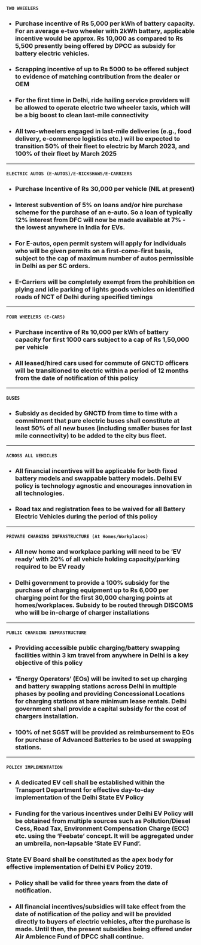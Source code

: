 #### ```TWO WHEELERS```

* ### **Purchase incentive of Rs 5,000 per kWh of battery capacity.** For an average e-two wheeler with 2kWh battery, applicable incentive would be approx. Rs 10,000 as compared to Rs 5,500 presently being offered by DPCC as subsidy for battery electric vehicles.
* ### Scrapping incentive of up to Rs 5000 to be offered subject to evidence of matching contribution from the dealer or OEM
* ### For the first time in Delhi, ride hailing service providers will be allowed to operate electric two wheeler taxis, which will be a big boost to clean last-mile connectivity
* ### All two-wheelers engaged in last-mile deliveries (e.g., food delivery, e-commerce logistics etc.) will be expected to transition 50% of their fleet to electric by March 2023, and 100% of their fleet by March 2025

********************

#### ```ELECTRIC AUTOS (E-AUTOS)/E-RICKSHAWS/E-CARRIERS```

* ### Purchase Incentive of Rs 30,000 per vehicle (NIL at present)
* ### Interest subvention of 5% on loans and/or hire purchase scheme for the purchase of an e-auto. So a loan of typically 12% interest from DFC will now be made available at 7% - the lowest anywhere in India for EVs.
* ### For E-autos, open permit system will apply for individuals who will be given permits on a first-come-first basis, subject to the cap of maximum number of autos permissible in Delhi as per SC orders.
* ### E-Carriers will be completely exempt from the prohibition on plying and idle parking of lights goods vehicles on identified roads of NCT of Delhi during specified timings

********************

#### ```FOUR WHEELERS (E-CARS)```

* ### Purchase incentive of Rs 10,000 per kWh of battery capacity for first 1000 cars subject to a cap of Rs 1,50,000 per vehicle
* ### All leased/hired cars used for commute of GNCTD officers will be transitioned to electric within a period of 12 months from the date of notification of this policy

********************

#### ```BUSES```

* ### Subsidy as decided by GNCTD from time to time with a commitment that pure electric buses shall constitute at least 50% of all new buses (including smaller buses for last mile connectivity) to be added to the city bus fleet.

********************

#### ```ACROSS ALL VEHICLES```

* ### All financial incentives will be applicable for both fixed battery models and swappable battery models. Delhi EV policy is technology agnostic and encourages innovation in all technologies.
* ### Road tax and registration fees to be waived for all Battery Electric Vehicles during the period of this policy

********************

#### ```PRIVATE CHARGING INFRASTRUCTURE (At Homes/Workplaces)```

* ### All new home and workplace parking will need to be ‘EV ready’ with 20% of all vehicle holding capacity/parking required to be EV ready
* ### Delhi government to provide a 100% subsidy for the purchase of charging equipment up to Rs 6,000 per charging point for the first 30,000 charging points at homes/workplaces. Subsidy to be routed through DISCOMS who will be in-charge of charger installations

********************

#### ```PUBLIC CHARGING INFRASTRUCTURE```

* ### Providing accessible public charging/battery swapping facilities within 3 km travel from anywhere in Delhi is a key objective of this policy
* ### ‘Energy Operators’ (EOs) will be invited to set up charging and battery swapping stations across Delhi in multiple phases by pooling and providing Concessional Locations for charging stations at bare minimum lease rentals. Delhi government shall provide a capital subsidy for the cost of chargers installation.
* ### 100% of net SGST will be provided as reimbursement to EOs for purchase of Advanced Batteries to be used at swapping stations.

********************

#### ```POLICY IMPLEMENTATION```

* ### A dedicated EV cell shall be established within the Transport Department for effective day-to-day implementation of the Delhi State EV Policy
* ### Funding for the various incentives under Delhi EV Policy will be obtained from multiple sources such as Pollution/Diesel Cess, Road Tax, Environment Compensation Charge (ECC) etc. using the ‘Feebate’ concept. It will be aggregated under an umbrella, non-lapsable ‘State EV Fund’.
### State EV Board shall be constituted as the apex body for effective implementation of Delhi EV Policy 2019.
* ### Policy shall be valid for three years from the date of notification.
* ### All financial incentives/subsidies will take effect from the date of notification of the policy and will be provided directly to buyers of electric vehicles, after the purchase is made. Until then, the present subsidies being offered under Air Ambience Fund of DPCC shall continue.

